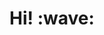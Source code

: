 <h1 align='center'> Hi! :wave:</h1>
<p align='center'>

<!--
**itsbibeksaini/itsbibeksaini** is a ✨ _special_ ✨ repository because its `README.md` (this file) appears on your GitHub profile.

Here are some ideas to get you started:

- 🔭 I’m currently working on Microservices( spring boot, dotnet core web api, angular )
- 🌱 I’m currently learning kubernetes, docker
- 👯 I’m looking to collaborate on ...
- 🤔 I’m looking for help with ...
- 💬 Ask me about ...
- 📫 How to reach me: itsbibeksaini@gmail.com
- 😄 Pronouns: ...
- ⚡ Fun fact: ...
-->
